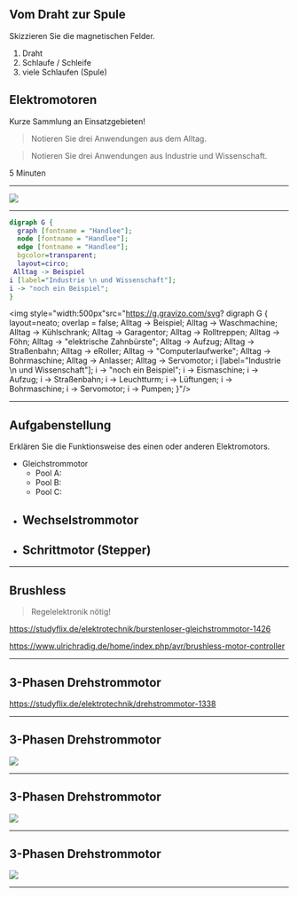 ## Vom Draht zur Spule

Skizzieren Sie die magnetischen Felder.

1. Draht
2. Schlaufe / Schleife
3. viele Schlaufen (Spule)

## Elektromotoren

Kurze Sammlung an Einsatzgebieten!

> Notieren Sie drei Anwendungen aus dem Alltag.

> Notieren Sie drei Anwendungen aus Industrie und Wissenschaft.

5 Minuten

---

![](./emotor_alltag_industrie.png)

---

~~~dot
digraph G {
  graph [fontname = "Handlee"];
  node [fontname = "Handlee"];
  edge [fontname = "Handlee"];
  bgcolor=transparent;
  layout=circo;
 Alltag -> Beispiel
i [label="Industrie \n und Wissenschaft"];
i -> "noch ein Beispiel";
}
~~~

<img style="width:500px"src="https://g.gravizo.com/svg?
digraph G {
layout=neato;
overlap = false;
Alltag -> Beispiel;
Alltag -> Waschmachine;
Alltag -> Kühlschrank;
Alltag -> Garagentor;
Alltag -> Rolltreppen;
Alltag -> Föhn;
Alltag -> "elektrische Zahnbürste";
Alltag -> Aufzug;
Alltag -> Straßenbahn;
Alltag -> eRoller;
Alltag -> "Computerlaufwerke";
Alltag -> Bohrmaschine;
Alltag -> Anlasser;
Alltag -> Servomotor;
i [label="Industrie \n und Wissenschaft"];
i -> "noch ein Beispiel";
i -> Eismaschine;
i -> Aufzug;
i -> Straßenbahn;
i -> Leuchtturm;
i -> Lüftungen;
i -> Bohrmaschine;
i -> Servomotor;
i -> Pumpen;
}"/>



---

## Aufgabenstellung

Erklären Sie die Funktionsweise des einen oder anderen Elektromotors.

- Gleichstrommotor
    - Pool A: 
    - Pool B: 
    - Pool C: 
- Wechselstrommotor
    - 
- Schrittmotor (Stepper)
    - 

---

## Brushless

> Regelelektronik nötig!

https://studyflix.de/elektrotechnik/burstenloser-gleichstrommotor-1426

https://www.ulrichradig.de/home/index.php/avr/brushless-motor-controller

---

## 3-Phasen Drehstrommotor

https://studyflix.de/elektrotechnik/drehstrommotor-1338

---

## 3-Phasen Drehstrommotor

![](https://thumbs.gfycat.com/OpulentHairyHydra-max-1mb.gif)

---

## 3-Phasen Drehstrommotor

![](https://makeagif.com/i/BYnxct)

---

## 3-Phasen Drehstrommotor

![](https://www.kfz-tech.de/Bilder/Kfz-Technik/AltAntriebe/GAnimation01.gif)

---


